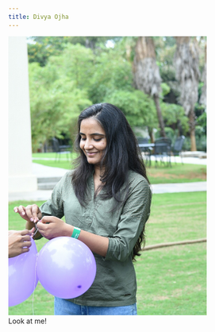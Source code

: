 ```yaml
---
title: Divya Ojha
---
```


<img src="divya.jpg" alt="divya" style="width: 400px;"/>
<br/>
Look at me!

